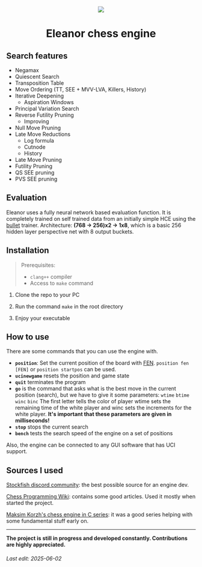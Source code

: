 <br>
<p align="center">
  <img src="https://i.ibb.co/T1ZV9wN/91dea356-a725-45fd-b7a2-cd92afddcba4-1.jpg"/>
</p>

<h1 align="center">
	Eleanor chess engine
</h1>

## Search features
- Negamax
- Quiescent Search
- Transposition Table
- Move Ordering (TT,  SEE + MVV-LVA, Killers, History)
- Iterative Deepening
	- Aspiration Windows
- Principal Variation Search
- Reverse Futility Pruning
	- Improving
- Null Move Pruning
- Late Move Reductions
	- Log formula
	- Cutnode
	- History
- Late Move Pruning
- Futility Pruning
- QS SEE pruning
- PVS SEE pruning

## Evaluation
Eleanor uses a fully neural network based evaluation function.
It is completely trained on self trained data from an initially simple HCE using the [bullet](https://github.com/jw1912/bullet) trainer.
Architecture: **(768 -> 256)x2 -> 1x8**, which is a basic 256 hidden layer perspective net with 8 output buckets.


## Installation

> Prerequisites:
> - `clang++` compiler
> - Access to `make` command
> 

 1. Clone the repo to your PC
 
 2. Run the command `make` in the root directory 
 
 3. Enjoy your executable

## How to use
There are some commands that you can use the engine with.

- **`position`**: Set the current position of the board with [FEN](https://www.chess.com/terms/fen-chess). 
`position fen [FEN]` or `position startpos` can be used.
- **`ucinewgame`** resets the position and game state
- **`quit`** terminates the program
- **`go`** is the command that asks what is the best move in the current position (search),
but we have to give it some parameters:
`wtime` `btime` `winc` `binc`
The first letter tells the color of player
wtime sets the remaining time of the white player
and winc sets the increments for the white player.
**It's important that these parameters are given in milliseconds!**
- **`stop`** stops the current search
- **`bench`** tests the search speed of the engine on a set of positions

Also, the engine can be connected to any GUI software that has UCI support.

## Sources I used
[Stockfish discord community](https://discord.com/invite/GWDRS3kU6R "Stockfish discord community"): the best possible source for an engine dev.

[Chess Programming Wiki](https://www.chessprogramming.org/Main_Page "Chess Programming Wiki"): contains some good articles. Used it mostly when started the project.

[Maksim Korzh&apos;s chess engine in C series](https://www.youtube.com/watch?v=QUNP-UjujBM&list=PLmN0neTso3Jxh8ZIylk74JpwfiWNI76Cs "Maksim Korzh&apos;s chess engine in C series"): it was a good series helping with some fundamental stuff early on.
<hr>

**The project is still in progress and developed constantly.  Contributions are highly appreciated.**

###### Last edit: 2025-06-02

